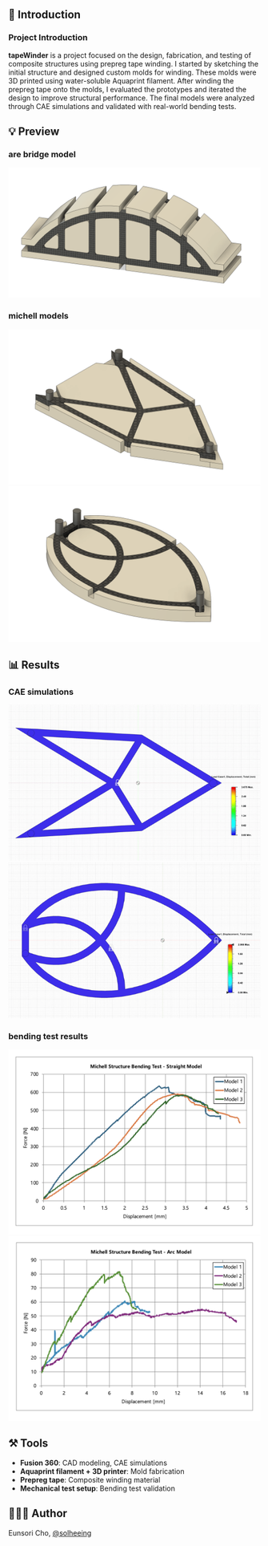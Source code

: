 ## 📍 Introduction

### Project Introduction
**tapeWinder** is a project focused on the design, fabrication, and testing of composite structures using prepreg tape winding.
I started by sketching the initial structure and designed custom molds for winding. These molds were 3D printed using water-soluble Aquaprint filament.
After winding the prepreg tape onto the molds, I evaluated the prototypes and iterated the design to improve structural performance.
The final models were analyzed through CAE simulations and validated with real-world bending tests.

## 💡 Preview

### are bridge model
![bridge-fix](img/bridge-fix.png)

### michell models
![michell-straight](img/michell-tri.png)
![michell-arc](img/michell-cir.png)

## 📊 Results

### CAE simulations
<img src="img/michell-tri-disp.gif" width="1300"/>
<img src="img/michell-cir-disp.gif" width="1300"/>

### bending test results
![bending-straight](img/bending-straight.png)
![bending-arc](img/bending-arc.png)

## ⚒️ Tools
- **Fusion 360**: CAD modeling, CAE simulations
- **Aquaprint filament + 3D printer**: Mold fabrication
- **Prepreg tape**: Composite winding material  
- **Mechanical test setup**: Bending test validation

## 👩🏻‍💻 Author
Eunsori Cho, [@solheeing](https://github.com/solheeing)
